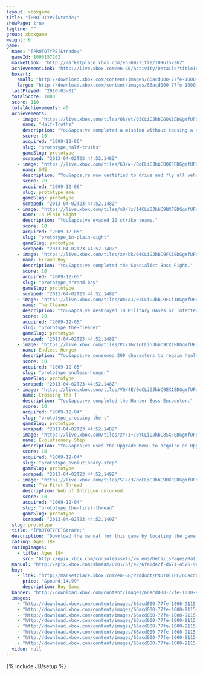 ```yaml
---
layout: xboxgame
title: "[PROTOTYPE]&trade;"
showPage: true
tagline: ""
group: xboxgame
weight: 6
game: 
  name: "[PROTOTYPE]&trade;"
  gameId: 1096157262
  marketLink: "http://marketplace.xbox.com/en-GB/Title/1096157262"
  achievementLink: "http://live.xbox.com/en-GB/Activity/Details?titleId=1096157262"
  boxart: 
    small: "http://download.xbox.com/content/images/66acd000-77fe-1000-9115-d8024156084e/2057/boxartsm.jpg"
    large: "http://download.xbox.com/content/images/66acd000-77fe-1000-9115-d8024156084e/2057/boxartlg.jpg"
  lastPlayed: "2010-03-01"
  totalScore: 1000
  score: 110
  totalAchievements: 40
  achievements: 
    - image: "https://live.xbox.com/tiles/Qk/wt/0ICLiGJhbC8QX1EDGgYfUFdlL2FjaC8wLzJlZWQAAAAA5+fn-wJMXA==.jpg"
      name: "Half-Truths"
      description: "You&apos;ve completed a mission without causing a single Military Alert."
      score: 10
      acquired: "2009-12-06"
      slug: "prototype_half-truths"
      gameSlug: prototype
      scraped: "2013-04-02T23:44:52.148Z"
    - image: "https://live.xbox.com/tiles/63/w-/0oCLiGJhbC8QXFEDGgYfUFdlL2FjaC8wLzJlZmQAAAAA5+fn-RB89Q==.jpg"
      name: SME
      description: "You&apos;re now certified to drive and fly all vehicles."
      score: 20
      acquired: "2009-12-06"
      slug: prototype_sme
      gameSlug: prototype
      scraped: "2013-04-02T23:44:52.148Z"
    - image: "https://live.xbox.com/tiles/mD/lz/14CLiGJhbC9NXFEDGgYfUFdlL2FjaC8wLzJlZjkAAAAA5+fn+Fw5hg==.jpg"
      name: In Plain Sight
      description: "You&apos;ve evaded 10 strike teams."
      score: 10
      acquired: "2009-12-05"
      slug: "prototype_in-plain-sight"
      gameSlug: prototype
      scraped: "2013-04-02T23:44:52.148Z"
    - image: "https://live.xbox.com/tiles/xv/bk/04CLiGJhbC9FX1EDGgYfUFdlL2FjaC8wLzJlZTEAAAAA5+fn-Mv22A==.jpg"
      name: Errand Boy
      description: "You&apos;ve completed the Specialist Boss Fight."
      score: 10
      acquired: "2009-12-05"
      slug: "prototype_errand-boy"
      gameSlug: prototype
      scraped: "2013-04-02T23:44:52.148Z"
    - image: "https://live.xbox.com/tiles/Wm/qJ/0ICLiGJhbC9FClIDGgYfUFdlL2FjaC8wLzJmMDEAAAAA5+fn-6ZqRA==.jpg"
      name: The Cleaner
      description: "You&apos;ve destroyed 10 Military Bases or Infected Hives in New York City."
      score: 20
      acquired: "2009-12-05"
      slug: "prototype_the-cleaner"
      gameSlug: prototype
      scraped: "2013-04-02T23:44:52.148Z"
    - image: "https://live.xbox.com/tiles/Px/1G/1oCLiGJhbC9CX1EDGgYfUFdlL2FjaC8wLzJlZTYAAAAA5+fn+WkdIQ==.jpg"
      name: Endless Hunger
      description: "You&apos;ve consumed 200 characters to regain health."
      score: 10
      acquired: "2009-12-05"
      slug: "prototype_endless-hunger"
      gameSlug: prototype
      scraped: "2013-04-02T23:44:52.148Z"
    - image: "https://live.xbox.com/tiles/VQ/4E/0oCLiGJhbC9EX1EDGgYfUFdlL2FjaC8wLzJlZTAAAAAA5+fn-SsOSw==.jpg"
      name: Crossing The T
      description: "You&apos;ve completed the Hunter Boss Encounter."
      score: 10
      acquired: "2009-12-04"
      slug: "prototype_crossing-the-t"
      gameSlug: prototype
      scraped: "2013-04-02T23:44:52.148Z"
    - image: "https://live.xbox.com/tiles/zY/3+/0YCLiGJhbC8SXFEDGgYfUFdlL2FjaC8wLzJlZmYAAAAA5+fn-tGN0w==.jpg"
      name: Evolutionary Step
      description: "You&apos;ve used the Upgrade Menu to acquire an Upgrade."
      score: 10
      acquired: "2009-12-04"
      slug: "prototype_evolutionary-step"
      gameSlug: prototype
      scraped: "2013-04-02T23:44:52.149Z"
    - image: "https://live.xbox.com/tiles/ST/c3/0oCLiGJhbC9HXFEDGgYfUFdlL2FjaC8wLzJlZjMAAAAA5+fn-Rg3Vw==.jpg"
      name: The First Thread
      description: Web of Intrigue unlocked.
      score: 10
      acquired: "2009-12-04"
      slug: "prototype_the-first-thread"
      gameSlug: prototype
      scraped: "2013-04-02T23:44:52.149Z"
  slug: prototype
  title: "[PROTOTYPE]&trade;"
  description: "Download the manual for this game by locating the game on http://marketplace.xbox.com and selecting &ldquo;See Game Manual&quot;.   New York 2009. You are the PROTOTYPE. Armed with amazing shapeshifting abilities, hunt your way to the heart of the conspiracy which created you, and make those responsible pay."
  rating: Ages 18+
  ratingImages: 
    - title: Ages 18+
      src: "http://epix.xbox.com/consoleassets/vm_ems/DetailsPages/RatingSystemID/14/default/Values/14005.png"
  manual: "http://epix.xbox.com/shaXam/0201/6f/e2/6fe2de2f-d671-4526-9e43-9a62ddb1d7ea.PDF?v=1#prototype-EN.PDF"
  buy: 
    - link: "http://marketplace.xbox.com/en-GB/Product/PROTOTYPE/66acd000-77fe-1000-9115-d8024156084e?purchase=1&amp;DownloadType=Game"
      price: "&pound;14.99"
      description: Buy Game
  banner: "http://download.xbox.com/content/images/66acd000-77fe-1000-9115-d8024156084e/1033/banner.png"
  images: 
    - "http://download.xbox.com/content/images/66acd000-77fe-1000-9115-d8024156084e/1033/screenlg1.jpg"
    - "http://download.xbox.com/content/images/66acd000-77fe-1000-9115-d8024156084e/1033/screenlg2.jpg"
    - "http://download.xbox.com/content/images/66acd000-77fe-1000-9115-d8024156084e/1033/screenlg3.jpg"
    - "http://download.xbox.com/content/images/66acd000-77fe-1000-9115-d8024156084e/1033/screenlg4.jpg"
    - "http://download.xbox.com/content/images/66acd000-77fe-1000-9115-d8024156084e/1033/screenlg5.jpg"
    - "http://download.xbox.com/content/images/66acd000-77fe-1000-9115-d8024156084e/1033/screenlg6.jpg"
    - "http://download.xbox.com/content/images/66acd000-77fe-1000-9115-d8024156084e/1033/screenlg7.jpg"
    - "http://download.xbox.com/content/images/66acd000-77fe-1000-9115-d8024156084e/1033/screenlg8.jpg"
  video: null
---
```

{% include JB/setup %}